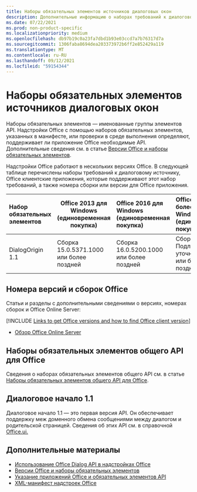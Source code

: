 ```yaml
---
title: Наборы обязательных элементов источников диалоговых окон
description: Дополнительные информацию о наборах требований к диалоговом происхождению.
ms.date: 07/22/2021
ms.prod: non-product-specific
ms.localizationpriority: medium
ms.openlocfilehash: db97b19c0a23fa7dbd1b93e03ccd7a7b76317d7a
ms.sourcegitcommit: 1306faba8694dea203373972b6ff2e852429a119
ms.translationtype: MT
ms.contentlocale: ru-RU
ms.lasthandoff: 09/12/2021
ms.locfileid: "59154344"
---
```

# <a name="dialog-origin-requirement-sets"></a>Наборы обязательных элементов источников диалоговых окон

Наборы обязательных элементов — именованные группы элементов API. Надстройки Office с помощью наборов обязательных элементов, указанных в манифесте, или проверки в среде выполнения определяют, поддерживает ли приложение Office необходимые API. Дополнительные сведения см. в статье [Версии Office и наборы обязательных элементов](../../develop/office-versions-and-requirement-sets.md).

Надстройки Office работают в нескольких версиях Office. В следующей таблице перечислены наборы требований к диалоговому источнику, Office клиентские приложения, которые поддерживают этот набор требований, а также номера сборки или версии для Office приложения.

|  Набор обязательных элементов  | Office 2013 для Windows<br>(единовременная покупка) | Office 2016 для Windows<br>(единовременная покупка) | Office 2019 или более поздней Windows<br>(единовременная покупка) | Office для Windows<br>(подписка) |  Office для iPad<br>(подписка)  |  Office для Mac<br>(подписка)  | Office в Интернете  |  Office Online Server  |
|:-----|-----|:-----|:-----|:-----|:-----|:-----|:-----|:-----|
| DialogOrigin 1.1  | Сборка<br>15.0.5371.1000<br>или более поздней | Сборка<br>16.0.5200.1000<br>или более поздней | Сборка<br>Подлежит уточнению.<br>или более поздней | Подлежит уточнению. | 2.52 или более поздней | 16.52 или более поздней | Июль 2021 г. | Версия 2108<br>(Сборка 10377.1000)<br>или более поздней |

## <a name="office-versions-and-build-numbers"></a>Номера версий и сборок Office

Статьи и разделы с дополнительными сведениями о версиях, номерах сборок и Office Online Server:

[!INCLUDE [Links to get Office versions and how to find Office client version](../../includes/links-get-office-versions-builds.md)]
- [Обзор Office Online Server](/officeonlineserver/office-online-server-overview)

## <a name="office-common-api-requirement-sets"></a>Наборы обязательных элементов общего API для Office

Сведения о наборах обязательных элементов общего API см. в статье [Наборы обязательных элементов общего API для Office](office-add-in-requirement-sets.md).

## <a name="dialog-origin-11"></a>Диалоговое начало 1.1

Диалоговое начало 1.1 — это первая версия API. Он обеспечивает поддержку меж доменного обмена сообщениями между диалогом и родительской страницей. Сведения об этих API см. в справочной [Office.ui.](/javascript/api/office/office.ui)

## <a name="see-also"></a>Дополнительные материалы

- [Использование Office Dialog API в надстройках Office](../../develop/dialog-api-in-office-add-ins.md)
- [Версии Office и наборы обязательных элементов](../../develop/office-versions-and-requirement-sets.md)
- [Указание приложений Office и обязательных элементов API](../../develop/specify-office-hosts-and-api-requirements.md)
- [XML-манифест надстроек Office](../../develop/add-in-manifests.md)
